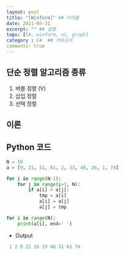 ```yaml
---
layout: post
title: "[Winform]" ## 타이틀
date: 2021-05-31
excerpt: "" ## 설명
tags: [C#, winform, ui, graph]
category : C#  ## 카테고리
comments: true
---
```


## 단순 정렬 알고리즘 종류

 1. 버블 정렬 (V)
 2. 삽입 정렬
 3. 선택 정렬

## 이론


## Python 코드

```python
N = 10
a = [9, 21, 51, 61, 2, 33, 48, 26, 1, 74]

for i in range(N-1):
    for j in range(i+1, N):
        if a[i] > a[j]:
            tmp = a[i]
            a[i] = a[j]
            a[j] = tmp 

for i in range(N):
    print(a[i], end=' ')
```

 - Output

```C#
 1 2 9 21 26 33 48 51 61 74
```